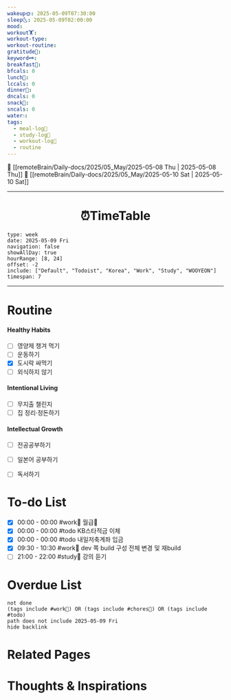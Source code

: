 ```yaml
---
wakeup🌞: 2025-05-09T07:30:00
sleep🌜: 2025-05-09T02:00:00
mood: 
workout🏋️: 
workout-type: 
workout-routine: 
gratitude🙏: 
keyword🗝️: 
breakfast🍳: 
bfcals: 0
lunch🍚: 
lccals: 0
dinner🥗: 
dncals: 0
snack🍬: 
sncals: 0
water💧: 
tags:
  - meal-log📝
  - study-log📓
  - workout-log💪
  - routine
---
```


🔺 [[remoteBrain/Daily-docs/2025/05_May/2025-05-08 Thu | 2025-05-08 Thu]]
🔻 [[remoteBrain/Daily-docs/2025/05_May/2025-05-10 Sat | 2025-05-10 Sat]]
___
<h1> <center>⏰TimeTable </center> </h1>

```gEvent
type: week
date: 2025-05-09 Fri
navigation: false
showAllDay: true
hourRange: [8, 24]
offset: -2
include: ["Default", "Todoist", "Korea", "Work", "Study", "WOOYEON"]
timespan: 7
```

--- 


# Routine 

####  Healthy Habits
- [ ] 영양제 챙겨 먹기
- [ ] 운동하기
- [x] 도시락 싸먹기
- [ ] 외식하지 않기 

####  Intentional Living 
- [ ] 무지출 챌린지 
- [ ] 집 정리·정돈하기

#### Intellectual Growth
- [ ] 전공공부하기
- [ ] 일본어 공부하기
- [ ] 독서하기



# To-do List

- [x] 00:00 - 00:00 #work💼 월급💸
- [x] 00:00 - 00:00 #todo KB스타적금 이체
- [x] 00:00 - 00:00 #todo 내일저축계좌 입금
- [x] 09:30 - 10:30 #work💼 dev 쪽 build 구성 전체 변경 및 재build
- [ ] 21:00 - 22:00 #study📓 강의 듣기

# Overdue List
```tasks
not done
(tags include #work💼) OR (tags include #chores🧺) OR (tags include #todo)
path does not include 2025-05-09 Fri
hide backlink
```

# Related Pages



# Thoughts & Inspirations

